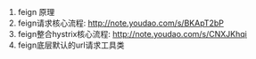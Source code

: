 1. feign 原理
2. feign请求核心流程: http://note.youdao.com/s/BKApT2bP
3. feign整合hystrix核心流程: http://note.youdao.com/s/CNXJKhqi
4. feign底层默认的url请求工具类